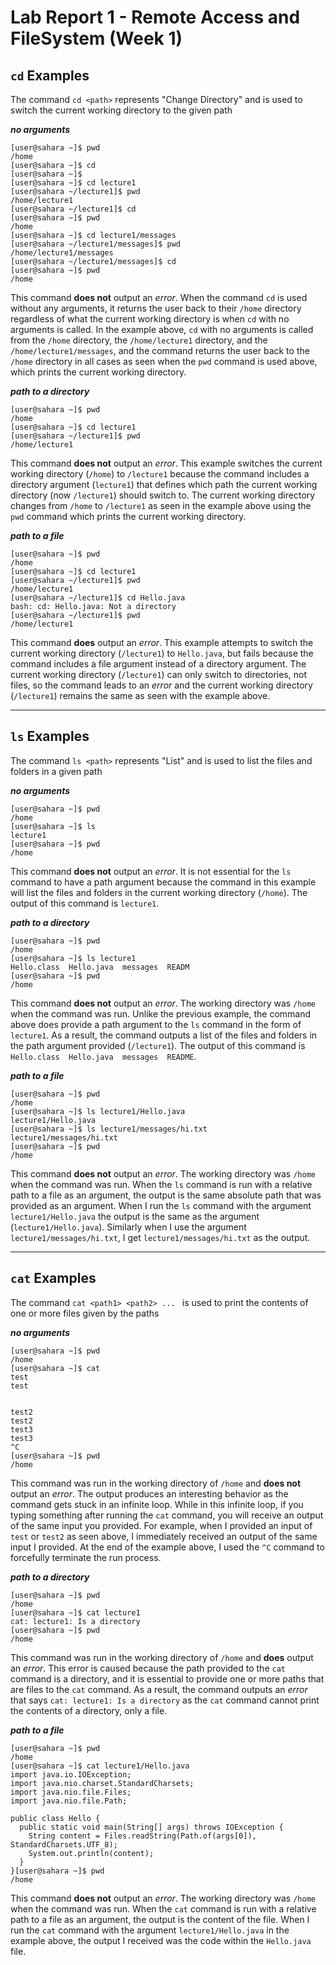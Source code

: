 # Lab Report 1 - Remote Access and FileSystem (Week 1)

## `cd` Examples
The command `cd <path>` represents "Change Directory" and is used to switch the current working directory to the given path

***no arguments***
```
[user@sahara ~]$ pwd
/home
[user@sahara ~]$ cd
[user@sahara ~]$ 
[user@sahara ~]$ cd lecture1
[user@sahara ~/lecture1]$ pwd
/home/lecture1
[user@sahara ~/lecture1]$ cd
[user@sahara ~]$ pwd
/home
[user@sahara ~]$ cd lecture1/messages
[user@sahara ~/lecture1/messages]$ pwd
/home/lecture1/messages
[user@sahara ~/lecture1/messages]$ cd
[user@sahara ~]$ pwd
/home
```
This command **does not** output an *error*. When the command `cd` is used without any arguments, it returns the user back to their `/home` directory regardless of what the current working directory is when `cd` with no arguments is called. In the example above, `cd` with no arguments is called from the `/home` directory, the `/home/lecture1` directory, and the `/home/lecture1/messages`, and the command returns the user back to the `/home` directory in all cases as seen when the `pwd` command is used above, which prints the current working directory.

***path to a directory***
```
[user@sahara ~]$ pwd
/home
[user@sahara ~]$ cd lecture1
[user@sahara ~/lecture1]$ pwd
/home/lecture1
```
This command **does not** output an *error*. This example switches the current working directory (`/home`) to `/lecture1` because the command includes a directory argument (`lecture1`) that defines which path the current working directory (now `/lecture1`) should switch to. The current working directory changes from `/home` to `/lecture1` as seen in the example above using the `pwd` command which prints the current working directory.

***path to a file***
```
[user@sahara ~]$ pwd
/home
[user@sahara ~]$ cd lecture1
[user@sahara ~/lecture1]$ pwd
/home/lecture1
[user@sahara ~/lecture1]$ cd Hello.java
bash: cd: Hello.java: Not a directory
[user@sahara ~/lecture1]$ pwd
/home/lecture1
```
This command **does** output an *error*. This example attempts to switch the current working directory (`/lecture1`) to `Hello.java`, but fails because the command includes a file argument instead of a directory argument. The current working directory (`/lecture1`) can only switch to directories, not files, so the command leads to an *error* and the current working directory (`/lecture1`) remains the same as seen with the example above.

---
## `ls` Examples
The command `ls <path>` represents "List" and is used to list the files and folders in a given path

***no arguments***
```
[user@sahara ~]$ pwd
/home
[user@sahara ~]$ ls
lecture1
[user@sahara ~]$ pwd
/home
```
This command **does not** output an *error*. It is not essential for the `ls` command to have a path argument because the command in this example will list the files and folders in the current working directory (`/home`). The output of this command is `lecture1`.

***path to a directory***
```
[user@sahara ~]$ pwd
/home
[user@sahara ~]$ ls lecture1
Hello.class  Hello.java  messages  READM
[user@sahara ~]$ pwd
/home
```
This command **does not** output an *error*. The working directory was `/home` when the command was run. Unlike the previous example, the command above does provide a path argument to the `ls` command in the form of `lecture1`. As a result, the command outputs a list of the files and folders in the path argument provided (`/lecture1`). The output of this command is `Hello.class  Hello.java  messages  README`.

***path to a file***
```
[user@sahara ~]$ pwd
/home
[user@sahara ~]$ ls lecture1/Hello.java
lecture1/Hello.java
[user@sahara ~]$ ls lecture1/messages/hi.txt
lecture1/messages/hi.txt
[user@sahara ~]$ pwd
/home
```
This command **does not** output an *error*. The working directory was `/home` when the command was run. When the `ls` command is run with a relative path to a file as an argument, the output is the same absolute path that was provided as an argument. When I run the `ls` command with the argument `lecture1/Hello.java` the output is the same as the argument (`lecture1/Hello.java`). Similarly when I use the argument `lecture1/messages/hi.txt`, I get `lecture1/messages/hi.txt` as the output.


---
## `cat` Examples
The command `cat <path1> <path2> ... ` is used to print the contents of one or more files given by the paths

***no arguments***
```
[user@sahara ~]$ pwd
/home
[user@sahara ~]$ cat
test
test
     

test2
test2
test3
test3
^C
[user@sahara ~]$ pwd
/home
```
This command was run in the working directory of `/home` and **does not** output an *error*. The output produces an interesting behavior as the command gets stuck in an infinite loop. While in this infinite loop, if you typing something after running the `cat` command, you will receive an output of the same input you provided. For example, when I provided an input of `test` or `test2` as seen above, I immediately received an output of the same input I provided. At the end of the example above, I used the `^C` command to forcefully terminate the run process.

***path to a directory***
```
[user@sahara ~]$ pwd
/home
[user@sahara ~]$ cat lecture1
cat: lecture1: Is a directory
[user@sahara ~]$ pwd
/home
```
This command was run in the working directory of `/home` and **does** output an *error*. This error is caused because the path provided to the `cat` command is a directory, and it is essential to provide one or more paths that are files to the `cat` command. As a result, the command outputs an *error* that says `cat: lecture1: Is a directory` as the `cat` command cannot print the contents of a directory, only a file.

***path to a file***
```
[user@sahara ~]$ pwd
/home
[user@sahara ~]$ cat lecture1/Hello.java
import java.io.IOException;
import java.nio.charset.StandardCharsets;
import java.nio.file.Files;
import java.nio.file.Path;

public class Hello {
  public static void main(String[] args) throws IOException {
    String content = Files.readString(Path.of(args[0]), StandardCharsets.UTF_8);    
    System.out.println(content);
  }
}[user@sahara ~]$ pwd
/home
```
This command **does not** output an *error*. The working directory was `/home` when the command was run. When the `cat` command is run with a relative path to a file as an argument, the output is the content of the file. When I run the `cat` command with the argument `lecture1/Hello.java` in the example above, the output I received was the code within the `Hello.java` file.
